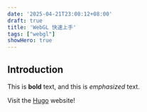 ```yaml
---
date: '2025-04-21T23:00:12+08:00'
draft: true
title: 'WebGL 快速上手'
tags: ["webgl"]
showHero: true
---
```

## Introduction

This is **bold** text, and this is *emphasized* text.

Visit the [Hugo](https://gohugo.io) website!